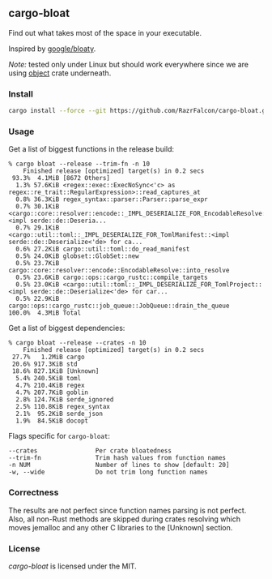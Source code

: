 ## cargo-bloat

Find out what takes most of the space in your executable.

Inspired by [google/bloaty](https://github.com/google/bloaty).

*Note:* tested only under Linux but should work everywhere since we are using [object](https://github.com/gimli-rs/object) crate underneath.

### Install

```bash
cargo install --force --git https://github.com/RazrFalcon/cargo-bloat.git
```

### Usage

Get a list of biggest functions in the release build:

```
% cargo bloat --release --trim-fn -n 10
    Finished release [optimized] target(s) in 0.2 secs
 93.3%  4.1MiB [8672 Others]
  1.3% 57.6KiB <regex::exec::ExecNoSync<'c> as regex::re_trait::RegularExpression>::read_captures_at
  0.8% 36.3KiB regex_syntax::parser::Parser::parse_expr
  0.7% 30.1KiB <cargo::core::resolver::encode::_IMPL_DESERIALIZE_FOR_EncodableResolve::<impl serde::de::Deseria...
  0.7% 29.1KiB <cargo::util::toml::_IMPL_DESERIALIZE_FOR_TomlManifest::<impl serde::de::Deserialize<'de> for ca...
  0.6% 27.2KiB cargo::util::toml::do_read_manifest
  0.5% 24.0KiB globset::GlobSet::new
  0.5% 23.7KiB cargo::core::resolver::encode::EncodableResolve::into_resolve
  0.5% 23.6KiB cargo::ops::cargo_rustc::compile_targets
  0.5% 23.0KiB <cargo::util::toml::_IMPL_DESERIALIZE_FOR_TomlProject::<impl serde::de::Deserialize<'de> for car...
  0.5% 22.9KiB cargo::ops::cargo_rustc::job_queue::JobQueue::drain_the_queue
100.0%  4.3MiB Total
```

Get a list of biggest dependencies:
```
% cargo bloat --release --crates -n 10
    Finished release [optimized] target(s) in 0.2 secs
 27.7%   1.2MiB cargo
 20.6% 917.3KiB std
 18.6% 827.1KiB [Unknown]
  5.4% 240.5KiB toml
  4.7% 210.4KiB regex
  4.7% 207.7KiB goblin
  2.8% 124.7KiB serde_ignored
  2.5% 110.8KiB regex_syntax
  2.1%  95.2KiB serde_json
  1.9%  84.5KiB docopt
```

Flags specific for `cargo-bloat`:
```
--crates                Per crate bloatedness
--trim-fn               Trim hash values from function names
-n NUM                  Number of lines to show [default: 20]
-w, --wide              Do not trim long function names
```

### Correctness

The results are not perfect since function names parsing is not perfect.
Also, all non-Rust methods are skipped during crates resolving which moves jemalloc
and any other C libraries to the [Unknown] section.

### License

*cargo-bloat* is licensed under the MIT.
